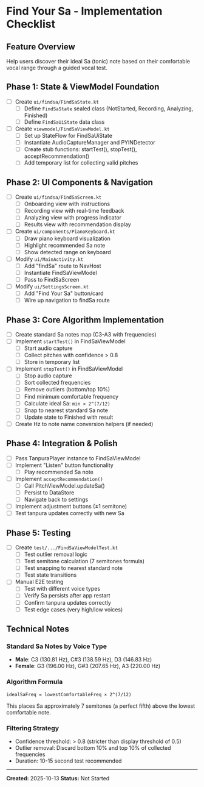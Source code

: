 # Find Your Sa - Implementation Checklist

## Feature Overview
Help users discover their ideal Sa (tonic) note based on their comfortable vocal range through a guided vocal test.

## Phase 1: State & ViewModel Foundation
- [ ] Create `ui/findsa/FindSaState.kt`
  - [ ] Define `FindSaState` sealed class (NotStarted, Recording, Analyzing, Finished)
  - [ ] Define `FindSaUiState` data class
- [ ] Create `viewmodel/FindSaViewModel.kt`
  - [ ] Set up StateFlow for FindSaUiState
  - [ ] Instantiate AudioCaptureManager and PYINDetector
  - [ ] Create stub functions: startTest(), stopTest(), acceptRecommendation()
  - [ ] Add temporary list for collecting valid pitches

## Phase 2: UI Components & Navigation
- [ ] Create `ui/findsa/FindSaScreen.kt`
  - [ ] Onboarding view with instructions
  - [ ] Recording view with real-time feedback
  - [ ] Analyzing view with progress indicator
  - [ ] Results view with recommendation display
- [ ] Create `ui/components/PianoKeyboard.kt`
  - [ ] Draw piano keyboard visualization
  - [ ] Highlight recommended Sa note
  - [ ] Show detected range on keyboard
- [ ] Modify `ui/MainActivity.kt`
  - [ ] Add "findSa" route to NavHost
  - [ ] Instantiate FindSaViewModel
  - [ ] Pass to FindSaScreen
- [ ] Modify `ui/SettingsScreen.kt`
  - [ ] Add "Find Your Sa" button/card
  - [ ] Wire up navigation to findSa route

## Phase 3: Core Algorithm Implementation
- [ ] Create standard Sa notes map (C3-A3 with frequencies)
- [ ] Implement `startTest()` in FindSaViewModel
  - [ ] Start audio capture
  - [ ] Collect pitches with confidence > 0.8
  - [ ] Store in temporary list
- [ ] Implement `stopTest()` in FindSaViewModel
  - [ ] Stop audio capture
  - [ ] Sort collected frequencies
  - [ ] Remove outliers (bottom/top 10%)
  - [ ] Find minimum comfortable frequency
  - [ ] Calculate ideal Sa: `min × 2^(7/12)`
  - [ ] Snap to nearest standard Sa note
  - [ ] Update state to Finished with result
- [ ] Create Hz to note name conversion helpers (if needed)

## Phase 4: Integration & Polish
- [ ] Pass TanpuraPlayer instance to FindSaViewModel
- [ ] Implement "Listen" button functionality
  - [ ] Play recommended Sa note
- [ ] Implement `acceptRecommendation()`
  - [ ] Call PitchViewModel.updateSa()
  - [ ] Persist to DataStore
  - [ ] Navigate back to settings
- [ ] Implement adjustment buttons (±1 semitone)
- [ ] Test tanpura updates correctly with new Sa

## Phase 5: Testing
- [ ] Create `test/.../FindSaViewModelTest.kt`
  - [ ] Test outlier removal logic
  - [ ] Test semitone calculation (7 semitones formula)
  - [ ] Test snapping to nearest standard note
  - [ ] Test state transitions
- [ ] Manual E2E testing
  - [ ] Test with different voice types
  - [ ] Verify Sa persists after app restart
  - [ ] Confirm tanpura updates correctly
  - [ ] Test edge cases (very high/low voices)

## Technical Notes

### Standard Sa Notes by Voice Type
- **Male**: C3 (130.81 Hz), C#3 (138.59 Hz), D3 (146.83 Hz)
- **Female**: G3 (196.00 Hz), G#3 (207.65 Hz), A3 (220.00 Hz)

### Algorithm Formula
```
idealSaFreq = lowestComfortableFreq × 2^(7/12)
```
This places Sa approximately 7 semitones (a perfect fifth) above the lowest comfortable note.

### Filtering Strategy
- Confidence threshold: > 0.8 (stricter than display threshold of 0.5)
- Outlier removal: Discard bottom 10% and top 10% of collected frequencies
- Duration: 10-15 second test recommended

---

**Created:** 2025-10-13
**Status:** Not Started
